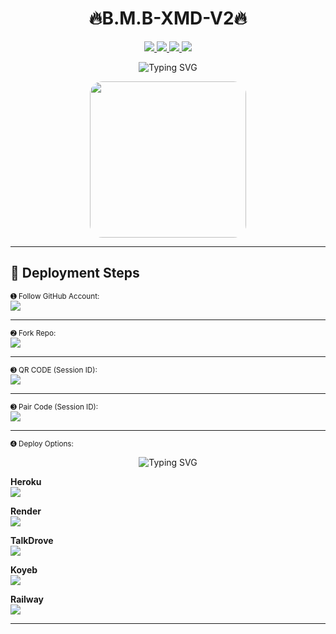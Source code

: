<h1 align="center">🔥B.M.B-XMD-V2🔥</h1>

<p align="center">
  <a href="https://github.com/bmb200?tab=followers">
    <img src="https://img.shields.io/github/followers/bmb200?label=Followers&style=flat&color=007bff"/>
  </a>
  <a href="https://github.com/bmb200/B.M.B-XMD-V2/stargazers">
    <img src="https://img.shields.io/github/stars/bmb200/B.M.B-XMD-V2?style=flat&color=007bff"/>
  </a>
  <a href="https://github.com/bmb200/B.M.B-XMD-V2/fork">
    <img src="https://img.shields.io/github/forks/bmb200/B.M.B-XMD-V2?style=flat&color=007bff"/>
  </a>
  <a href="https://github.com/bmb200/B.M.B-XMD-V2/watchers">
    <img src="https://img.shields.io/github/watchers/bmb200/B.M.B-XMD-V2?label=Watching&style=flat&color=007bff"/>
  </a>
</p>

<p align="center">
  <img src="https://readme-typing-svg.demolab.com?font=Black+Ops+One&size=45&pause=1000&color=FF0000&center=true&vCenter=true&width=1000&lines=BMB-XMD+V4.0;Modern+Bot+Deployment+Guide" alt="Typing SVG" />
</p>

<div align="center">
  <img src="https://files.catbox.moe/mi4qng.jpg" width="250" style="border-radius: 20px;" />
</div>

---

## 🚀 Deployment Steps

<sub>➊ Follow GitHub Account:</sub>    
[![](https://img.shields.io/badge/-Follow%20Account-orange?style=for-the-badge&logo=github)](https://github.com/bmb200)

---

<sub>➋ Fork Repo:</sub>  
[![](https://img.shields.io/badge/-Fork%20Repo-FF8700?style=for-the-badge&logo=github)](https://github.com/bmb200/B.M.B-XMD-V2/fork)

---

<sub>➌ QR CODE (Session ID):</sub>  
[![](https://img.shields.io/badge/-Generate%20Session-CC00FF?style=for-the-badge&logo=codepen)](https://session-bmb-code.onrender.com/pair)

---

<sub>➌ Pair Code (Session ID):</sub>  
[![](https://img.shields.io/badge/-Generate%20Session-CC00FF?style=for-the-badge&logo=codepen)](https://session-bmb-code.onrender.com/)

---

<sub>➍ Deploy Options:</sub>  

<p align="center">
  <img src="https://readme-typing-svg.demolab.com?font=Black+Ops+One&size=45&pause=1000&color=FF0000&center=true&vCenter=true&width=1000&lines=LIST-DEPLOY+NOW;Modern+Bot+DEPLOY+GUIDE" alt="Typing SVG" />
</p>

**Heroku**  
[![](https://img.shields.io/badge/-Deploy%20To%20Heroku-6971FF?style=for-the-badge&logo=heroku)](https://dashboard.heroku.com/new?template=https://github.com/bmb200/B.M.B-XMD-V2/tree/main)

**Render**  
[![](https://img.shields.io/badge/-Deploy%20on%20Render-black?style=for-the-badge&logo=render)](https://dashboard.render.com/web/new)

**TalkDrove**  
[![](https://img.shields.io/badge/-TalkDrove%20Deploy-FF004D?style=for-the-badge&logo=telegram)](https://talkdrove.com/share-bot/11)

**Koyeb**  
[![](https://img.shields.io/badge/-Deploy%20on%20Koyeb-FF009D?style=for-the-badge&logo=koyeb)](https://app.koyeb.com)

**Railway**  
[![](https://img.shields.io/badge/-Deploy%20on%20Railway-FF8700?style=for-the-badge&logo=railway)](https://railway.app/new)

---
